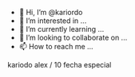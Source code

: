 - 👋 Hi, I’m @kariordo
- 👀 I’m interested in ...
- 🌱 I’m currently learning ...
- 💞️ I’m looking to collaborate on ...
- 📫 How to reach me ...

<!---
kariordo/kariordo is a ✨ special ✨ repository because its `README.md` (this file) appears on your GitHub profile.
You can click the Preview link to take a look at your changes.
--->
kariodo alex /  10 fecha especial 
